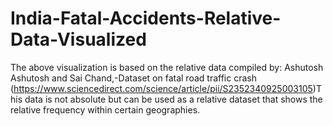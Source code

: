 # India-Fatal-Accidents-Relative-Data-Visualized
The above visualization is based on the relative data compiled by: Ashutosh Ashutosh and Sai Chand,-Dataset on fatal road traffic crash (https://www.sciencedirect.com/science/article/pii/S2352340925003105)This data is not absolute but can be used as a relative dataset that shows the relative frequency within certain geographies. 
